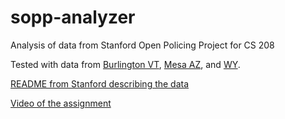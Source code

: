 # sopp-analyzer
Analysis of data from Stanford Open Policing Project for CS 208

Tested with data from [Burlington VT](https://stacks.stanford.edu/file/druid:yg821jf8611/yg821jf8611_vt_burlington_2020_04_01.csv.zip), 
[Mesa AZ](https://stacks.stanford.edu/file/druid:yg821jf8611/yg821jf8611_az_mesa_2020_04_01.csv.zip), 
and [WY](https://stacks.stanford.edu/file/druid:yg821jf8611/yg821jf8611_wy_statewide_2020_04_01.csv.zip).

[README from Stanford describing the data](https://github.com/stanford-policylab/opp/blob/master/data_readme.md)

[Video of the assignment](https://www.youtube.com/watch?v=ZMGA4-AdA3M&feature=youtu.be)
